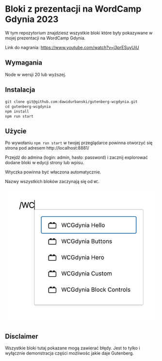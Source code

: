 # Bloki z prezentacji na WordCamp Gdynia 2023

W tym repozytorium znajdziesz wszystkie bloki które były pokazywane w mojej prezentacji na WordCamp Gdynia.

Link do nagrania: https://www.youtube.com/watch?v=j3prESuyUiU

## Wymagania

Node w wersji 20 lub wyższej.

## Instalacja

```
git clone git@github.com:dawidurbanski/gutenberg-wcgdynia.git
cd gutenberg-wcgdynia
npm install
npm run start
```

## Użycie

Po wywołaniu `npm run start` w twojej przeglądarce powinna otworzyć się strona pod adresem http://localhost:8881/

Przejdź do admina (login: admin, hasło: password) i zacznij explorować dodane bloki w edycji strony lub wpisu.

Wtyczka powinna być właczona automatycznie.

Nazwy wszystkich bloków zaczynają się od `WC`.

![Bloki](screen.png)

## Disclaimer

Wszystkie bloki tutaj pokazane mogą zawierać błędy. Jest to tylko i wyłącznie demonstracja części możliwośc jakie daje Gutenberg.
